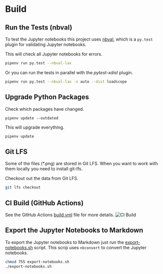 # Build

## Run the Tests (nbval)

To test the Jupyter notebooks this project uses [nbval](https://github.com/computationalmodelling/nbval), which is a `py.test`
plugin for validating Jupyter notebooks.

This will check all Jupyter notebooks for errors.

```bash
pipenv run py.test --nbval-lax
```

Or you can run the tests in parallel with the _pytest-xdist_ plugin.

```bash
pipenv run py.test --nbval-lax -n auto --dist loadscope
```

## Upgrade Python Packages

Check which packages have changed.

```
pipenv update --outdated
```

This will upgrade everything.

```bash
pipenv update
```

## Git LFS

Some of the files (\*.png) are stored in Git LFS. When you want to work with them locally you need to install git-lfs.

Checkout out the data from Git LFS.

```bash
git lfs checkout
```

## CI Build (GitHub Actions)

See the GitHub Actions [build.yml](.github/workflows/build.yml) file for more details.
![CI Build](https://github.com/rueedlinger/machine-learning-snippets/workflows/CI%20Build/badge.svg)

## Export the Jupyter Notebooks to Markdown

To export the Jupyter notebooks to Markdown just run the [export-notebooks.sh](export-notebooks.sh) script.
This scrip uses `nbconvert` to convert the Jupyter notebooks.

```bash
chmod 755 export-notebooks.sh
./export-notebooks.sh
```
